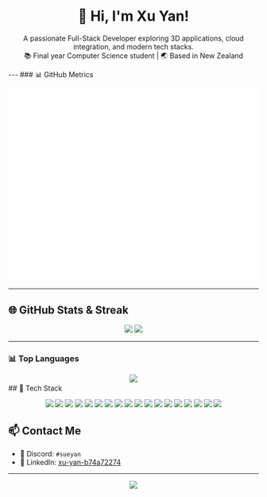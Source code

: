 <h1 align="center">👋 Hi, I'm Xu Yan!</h1>
<p align="center">
  A passionate Full-Stack Developer exploring 3D applications, cloud integration, and modern tech stacks.<br>
  📚 Final year Computer Science student | 🌏 Based in New Zealand
</p>
---
   ### 📊 GitHub Metrics

[![](https://raw.githubusercontent.com/sueyan9/metrics/master/github-metrics.svg)](https://github.com/lowlighter/metrics)

---
## 🌐 GitHub Stats & Streak

<p align="center">
  <img height="170px" src="https://github-readme-stats.vercel.app/api?username=sueyan9&show_icons=true&theme=radical" />
  <img height="170px" src="https://streak-stats.demolab.com/?user=sueyan9&theme=radical" />
</p>

---
### 📊 Top Languages

<div align="center"> 
  <img src="https://github-readme-stats.vercel.app/api/top-langs/?username=sueyan9&hide_title=true&hide_border=true&layout=compact&langs_count=6&text_color=000&icon_color=fff&bg_color=0,52fa5a,4dfcff,c64dff&theme=graywhite" />
</div>
## 🚀 Tech Stack

<p align="center">
  <img src="https://img.shields.io/badge/HTML5-E34F26?style=flat-square&logo=html5&logoColor=white" />
  <img src="https://img.shields.io/badge/CSS3-1572B6?style=flat-square&logo=css3&logoColor=white" />
  <img src="https://img.shields.io/badge/JavaScript-F7DF1E?style=flat-square&logo=javascript&logoColor=black" />
  <img src="https://img.shields.io/badge/TypeScript-3178C6?style=flat-square&logo=typescript&logoColor=white" />
  <img src="https://img.shields.io/badge/React-61DAFB?style=flat-square&logo=react&logoColor=black" />
  <img src="https://img.shields.io/badge/React_Native-20232A?style=flat-square&logo=react&logoColor=61DAFB" />
  <img src="https://img.shields.io/badge/Node.js-339933?style=flat-square&logo=node.js&logoColor=white" />
  <img src="https://img.shields.io/badge/Express.js-000000?style=flat-square&logo=express&logoColor=white" />
  <img src="https://img.shields.io/badge/MongoDB-47A248?style=flat-square&logo=mongodb&logoColor=white" />
  <img src="https://img.shields.io/badge/MySQL-4479A1?style=flat-square&logo=mysql&logoColor=white" />
  <img src="https://img.shields.io/badge/PHP-777BB4?style=flat-square&logo=php&logoColor=white" />
  <img src="https://img.shields.io/badge/C%23-239120?style=flat-square&logo=c-sharp&logoColor=white" />
  <img src="https://img.shields.io/badge/Java-007396?style=flat-square&logo=java&logoColor=white" />
  <img src="https://img.shields.io/badge/Bootstrap-7952B3?style=flat-square&logo=bootstrap&logoColor=white" />
  <img src="https://img.shields.io/badge/Firebase-FFCA28?style=flat-square&logo=firebase&logoColor=black" />
  <img src="https://img.shields.io/badge/Cloud-Azure-0078D4?style=flat-square&logo=microsoftazure&logoColor=white" />
  <img src="https://img.shields.io/badge/3D-Blender-F5792A?style=flat-square&logo=blender&logoColor=white" />
  <img src="https://img.shields.io/badge/Web%20Scraping-Python-3776AB?style=flat-square&logo=python&logoColor=white" />
</p>

## 📫 Contact Me
- 💬 Discord: `#sueyan` 
- 💼 LinkedIn: [xu-yan-b74a72274](https://www.linkedin.com/in/xu-yan-b74a72274/)
---

<div align="center">
  <img src="https://visitor-badge.glitch.me/badge?page_id=sueyan9" />
</div>
